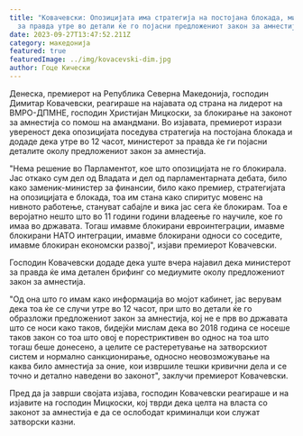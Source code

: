 ```yaml
---
title: "Ковачевски: Опозицијата има стратегија на постојана блокада, министерот
  за правда утре во детали ќе го појасни предложениот закон за амнестија"
date: 2023-09-27T13:47:52.211Z
category: македонија
featured: true
featuredImage: ../img/kovacevski-dim.jpg
author: Гоце Кически
---
```

Денеска, премиерот на Република Северна Македонија, господин Димитар Ковачевски, реагираше на најавата од страна на лидерот на ВМРО-ДПМНЕ, господин Христијан Мицкоски, за блокирање на законот за амнестија со помош на амандмани. Во изјавата, премиерот изрази увереност дека опозицијата поседува стратегија на постојана блокада и додаде дека утре во 12 часот, министерот за правда ќе ги појасни деталите околу предложениот закон за амнестија.

"Нема решение во Парламентот, кое што опозицијата не го блокирала. Јас откако сум дел од Владата и дел од парламентарната дебата, било како заменик-министер за финансии, било како премиер, стратегијата на опозицијата е блокада, тоа им стана како спиритус мовенс на нивното работење, стануват сабајле и вика јас сега ќе блокирам. Тоа е веројатно нешто што во 11 години години владеење го научиле, кое го имаа во државата. Тогаш имавме блокирани евроинтеграции, имавме блокирани НАТО интеграции, имавме блокирани односи со соседите, имавме блокиран економски развој", изјави премиерот Ковачевски.

Господин Ковачевски додаде дека уште вчера најавил дека министерот за правда ќе има детален брифинг со медиумите околу предложениот закон за амнестија.

"Од она што го имам како информација во мојот кабинет, јас верувам дека тоа ќе се случи утре во 12 часот, при што во детали ќе го образложи предложениот закон за амнестија, кој не е прв во државата што се носи како таков, бидејќи мислам дека во 2018 година се носеше таков закон со тоа што овој е порестриктивен во однос на тоа што тогаш беше донесено, а целите се растеретување на затворскиот систем и нормално санкционирање, односно неовозможување на каква било амнестија за оние, кои извршиле тешки кривични дела и се точно и детално наведени во законот", заклучи премиерот Ковачевски.

Пред да ја заврши својата изјава, господин Ковачевски реагираше и на изјавите на господин Мицкоски, кој тврди дека целта на власта со законот за амнестија е да се ослободат криминалци кои служат затворски казни.